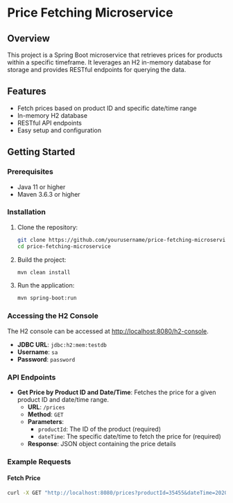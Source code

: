 # Price Fetching Microservice

## Overview
This project is a Spring Boot microservice that retrieves prices for products within a specific timeframe. It leverages an H2 in-memory database for storage and provides RESTful endpoints for querying the data.

## Features
- Fetch prices based on product ID and specific date/time range
- In-memory H2 database
- RESTful API endpoints
- Easy setup and configuration

## Getting Started

### Prerequisites
- Java 11 or higher
- Maven 3.6.3 or higher

### Installation

1. Clone the repository:
    ```sh
    git clone https://github.com/yourusername/price-fetching-microservice.git
    cd price-fetching-microservice
    ```

2. Build the project:
    ```sh
    mvn clean install
    ```

3. Run the application:
    ```sh
    mvn spring-boot:run
    ```

### Accessing the H2 Console
The H2 console can be accessed at [http://localhost:8080/h2-console](http://localhost:8080/h2-console).
- **JDBC URL**: `jdbc:h2:mem:testdb`
- **Username**: `sa`
- **Password**: `password`

### API Endpoints
- **Get Price by Product ID and Date/Time**: Fetches the price for a given product ID and date/time range.
    - **URL**: `/prices`
    - **Method**: `GET`
    - **Parameters**:
        - `productId`: The ID of the product (required)
        - `dateTime`: The specific date/time to fetch the price for (required)
    - **Response**: JSON object containing the price details

### Example Requests

#### Fetch Price
```sh
curl -X GET "http://localhost:8080/prices?productId=35455&dateTime=2020-06-15T10:00:00"